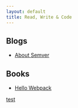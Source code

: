 ```yaml
---
layout: default
title: Read, Write & Code
---
```


## Blogs

- [About Semver](./_posts/2017-12-07-about-semver.md)

## Books
- [Hello Webpack](https://www.gitbook.com/book/liuzhuan/hello-webpack/details)

[test](./test/index.md)